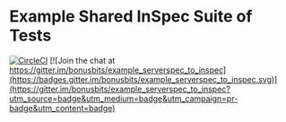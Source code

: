 # Example Shared InSpec Suite of Tests
[![CircleCI](https://circleci.com/gh/bonusbits/example_shared_inspec.svg?style=shield)](https://circleci.com/gh/bonusbits/example_shared_inspec)
[![Join the chat at https://gitter.im/bonusbits/example_serverspec_to_inspec](https://badges.gitter.im/bonusbits/example_serverspec_to_inspec.svg)](https://gitter.im/bonusbits/example_serverspec_to_inspec?utm_source=badge&utm_medium=badge&utm_campaign=pr-badge&utm_content=badge)

